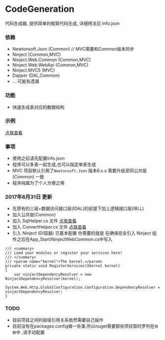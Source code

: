 # CodeGeneration
代码生成器, 提供简单的框架代码生成, 详细用法见 Info.json

### 依赖
- Newtonsoft.Json (Common) // MVC需要和Common版本同步
- Ninject (Common,MVC)
- Ninject.Web.Common (Common,MVC)
- Ninject.Web.WebApi (Common,MVC)
- Ninject.MVC5 (MVC)
- Dapper (DAL,Common)
- ....可能有遗漏

### 功能
- 快速生成表对应的数据结构

### 示例
[点我查看](https://github.com/sc1994/CodeExample)

### 事项
- 使用之前请先配置Info.json
- 程序可以多表一起生成,也可以指定单表生成
- MVC 项目默认引用了`Newtonsoft.Json` 版本6.x.x 需要升级至同公共层(Common) 一致
- 程序纯属为了个人方便之用

### 2017年8月31日 更新
- 在原有的三层+数据访问接口层(IDAL)的前提下加上逻辑接口层(IBLL)
- 加入公共层(Common) 
- 加入 SqlHelper.cs 文件 [点我查看](https://github.com/sc1994/SqlHelper)
- 加入 ConvertHelper.cs 文件 [点我查看](https://github.com/sc1994/ConverHelper)
- 引入 Ninject (DI容器) 已基本配置 你需要的就是 在确保完全引入 Ninject 组件之后在App_Start/NinjectWebCommon.cs中写入
```
/// <summary>
/// Load your modules or register your services here!
/// </summary>
/// <param name="kernel">The kernel.</param>
private static void RegisterServices(IKernel kernel)
{
    var ninjectDependencyResolver = new NinjectDependencyResolver(kernel); 
    System.Web.Http.GlobalConfiguration.Configuration.DependencyResolver = ninjectDependencyResolver;
}
```

### TODO
- 目前项目之间的层级引用关系依然需要自己操作
- 目前没有在packages.config做一些事,所以nuget需要那些项目暂时罗列在`依赖`中 ,请手动配置
